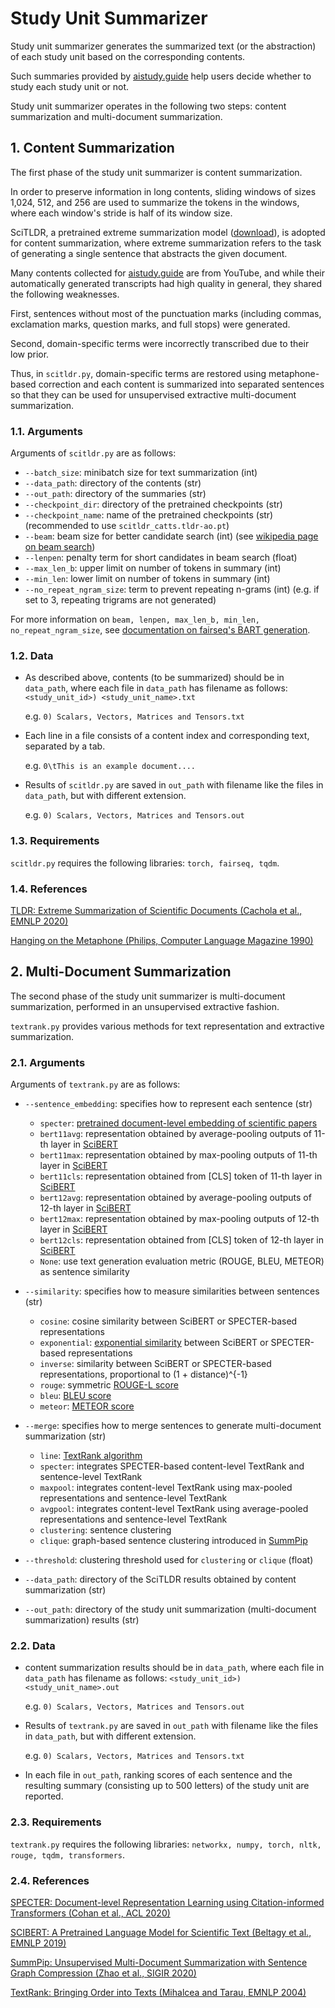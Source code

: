 # Study Unit Summarizer

Study unit summarizer generates the summarized text (or the abstraction) of each study unit based on the corresponding contents.

Such summaries provided by [aistudy.guide](aistudy.guide) help users decide whether to study each study unit or not.

Study unit summarizer operates in the following two steps: content summarization and multi-document summarization.


## 1. Content Summarization
The first phase of the study unit summarizer is content summarization.

In order to preserve information in long contents, sliding windows of sizes 1,024, 512, and 256 are used to summarize the tokens in the windows, where each window's stride is half of its window size.

SciTLDR, a pretrained extreme summarization model ([download](https://github.com/allenai/scitldr)), is adopted for content summarization, where extreme summarization refers to the task of generating a single sentence that abstracts the given document.

Many contents collected for [aistudy.guide](aistudy.guide) are from YouTube, and while their automatically generated transcripts had high quality in general, they shared the following weaknesses.

First, sentences without most of the punctuation marks (including commas, exclamation marks, question marks, and full stops) were generated.

Second, domain-specific terms were incorrectly transcribed due to their low prior.

Thus, in `scitldr.py`, domain-specific terms are restored using metaphone-based correction and each content is summarized into separated sentences so that they can be used for unsupervised extractive multi-document summarization.

### 1.1. Arguments

Arguments of `scitldr.py` are as follows:

- `--batch_size`: minibatch size for text summarization (int)
- `--data_path`: directory of the contents (str)
- `--out_path`: directory of the summaries (str)
- `--checkpoint_dir`: directory of the pretrained checkpoints (str)
- `--checkpoint_name`: name of the pretrained checkpoints (str) (recommended to use `scitldr_catts.tldr-ao.pt`)
- `--beam`: beam size for better candidate search (int) (see [wikipedia page on beam search](https://en.wikipedia.org/wiki/Beam_search))
- `--lenpen`: penalty term for short candidates in beam search (float)
- `--max_len_b`: upper limit on number of tokens in summary (int)
- `--min_len`: lower limit on number of tokens in summary (int)
- `--no_repeat_ngram_size`: term to prevent repeating n-grams (int) (e.g. if set to 3, repeating trigrams are not generated)

For more information on `beam, lenpen, max_len_b, min_len, no_repeat_ngram_size`, see [documentation on fairseq's BART generation](https://fairseq.readthedocs.io/en/latest/command_line_tools.html#Generation).

### 1.2. Data

- As described above, contents (to be summarized) should be in `data_path`, where each file in `data_path` has filename as follows:
`<study_unit_id>) <study_unit_name>.txt`
    
    e.g. `0) Scalars, Vectors, Matrices and Tensors.txt`

- Each line in a file consists of a content index and corresponding text, separated by a tab.
    
    e.g. `0\tThis is an example document....`

- Results of `scitldr.py` are saved in `out_path` with filename like the files in `data_path`, but with different extension.
    
    e.g. `0) Scalars, Vectors, Matrices and Tensors.out`

### 1.3. Requirements
`scitldr.py` requires the following libraries: `torch, fairseq, tqdm`.

### 1.4. References
[TLDR: Extreme Summarization of Scientific Documents (Cachola et al., EMNLP 2020)](https://aclanthology.org/2020.findings-emnlp.428.pdf)

[Hanging on the Metaphone (Philips, Computer Language Magazine 1990)](https://en.wikipedia.org/wiki/Metaphone)

## 2. Multi-Document Summarization

The second phase of the study unit summarizer is multi-document summarization, performed in an unsupervised extractive fashion.

`textrank.py` provides various methods for text representation and extractive summarization.

### 2.1. Arguments

Arguments of `textrank.py` are as follows:

- `--sentence_embedding`: specifies how to represent each sentence (str)
    
    - `specter`: [pretrained document-level embedding of scientific papers](https://aclanthology.org/2020.acl-main.207.pdf)
    - `bert11avg`: representation obtained by average-pooling outputs of 11-th layer in [SciBERT](https://aclanthology.org/D19-1371.pdf)
    - `bert11max`: representation obtained by max-pooling outputs of 11-th layer in [SciBERT](https://aclanthology.org/D19-1371.pdf)
    - `bert11cls`: representation obtained from \[CLS\] token of 11-th layer in [SciBERT](https://aclanthology.org/D19-1371.pdf)
    - `bert12avg`: representation obtained by average-pooling outputs of 12-th layer in [SciBERT](https://aclanthology.org/D19-1371.pdf)
    - `bert12max`: representation obtained by max-pooling outputs of 12-th layer in [SciBERT](https://aclanthology.org/D19-1371.pdf)
    - `bert12cls`: representation obtained from \[CLS\] token of 12-th layer in [SciBERT](https://aclanthology.org/D19-1371.pdf)
    - `None`: use text generation evaluation metric (ROUGE, BLEU, METEOR) as sentence similarity

- `--similarity`: specifies how to measure similarities between sentences (str)
    
    - `cosine`: cosine similarity between SciBERT or SPECTER-based representations
    - `exponential`: [exponential similarity](https://link.springer.com/content/pdf/10.1007/s42452-019-1142-8.pdf) between SciBERT or SPECTER-based representations
    - `inverse`: similarity between SciBERT or SPECTER-based representations, proportional to (1 + distance)^{-1}
    - `rouge`: symmetric [ROUGE-L score](https://aclanthology.org/W04-1013.pdf)
    - `bleu`: [BLEU score](https://aclanthology.org/P02-1040.pdf)
    - `meteor`: [METEOR score](https://aclanthology.org/W05-0909.pdf)

- `--merge`: specifies how to merge sentences to generate multi-document summarization (str)

    - `line`: [TextRank algorithm](https://web.eecs.umich.edu/~mihalcea/papers/mihalcea.emnlp04.pdf)
    - `specter`: integrates SPECTER-based content-level TextRank and sentence-level TextRank
    - `maxpool`: integrates content-level TextRank using max-pooled representations and sentence-level TextRank
    - `avgpool`: integrates content-level TextRank using average-pooled representations and sentence-level TextRank
    - `clustering`: sentence clustering
    - `clique`: graph-based sentence clustering introduced in [SummPip](https://dl.acm.org/doi/pdf/10.1145/3397271.3401327)

- `--threshold`: clustering threshold used for `clustering` or `clique` (float)
- `--data_path`: directory of the SciTLDR results obtained by content summarization (str)
- `--out_path`: directory of the study unit summarization (multi-document summarization) results (str)

### 2.2. Data

- content summarization results should be in `data_path`, where each file in `data_path` has filename as follows:
`<study_unit_id>) <study_unit_name>.out`
    
    e.g. `0) Scalars, Vectors, Matrices and Tensors.out`

- Results of `textrank.py` are saved in `out_path` with filename like the files in `data_path`, but with different extension.
    
    e.g. `0) Scalars, Vectors, Matrices and Tensors.txt`

- In each file in `out_path`, ranking scores of each sentence and the resulting summary (consisting up to 500 letters) of the study unit are reported.

### 2.3. Requirements
`textrank.py` requires the following libraries: `networkx, numpy, torch, nltk, rouge, tqdm, transformers`.

### 2.4. References
[SPECTER: Document-level Representation Learning using Citation-informed Transformers (Cohan et al., ACL 2020)](https://aclanthology.org/2020.acl-main.207.pdf)

[SCIBERT: A Pretrained Language Model for Scientific Text (Beltagy et al., EMNLP 2019)](https://aclanthology.org/D19-1371.pdf)

[SummPip: Unsupervised Multi-Document Summarization with Sentence Graph Compression (Zhao et al., SIGIR 2020)](https://dl.acm.org/doi/pdf/10.1145/3397271.3401327)

[TextRank: Bringing Order into Texts (Mihalcea and Tarau, EMNLP 2004)](https://web.eecs.umich.edu/~mihalcea/papers/mihalcea.emnlp04.pdf)
